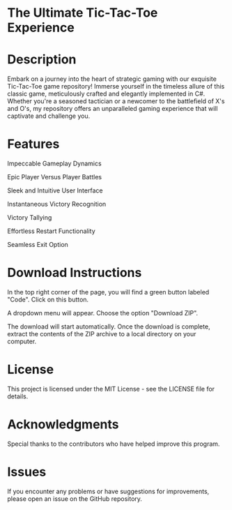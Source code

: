 # The Ultimate Tic-Tac-Toe Experience 

# Description
Embark on a journey into the heart of strategic gaming with our exquisite Tic-Tac-Toe game repository! Immerse yourself in the timeless allure of this classic game, meticulously crafted and elegantly implemented in C#. Whether you're a seasoned tactician or a newcomer to the battlefield of X's and O's, my repository offers an unparalleled gaming experience that will captivate and challenge you.

# Features

Impeccable Gameplay Dynamics

Epic Player Versus Player Battles

Sleek and Intuitive User Interface

Instantaneous Victory Recognition

Victory Tallying

Effortless Restart Functionality

Seamless Exit Option

# Download Instructions

In the top right corner of the page, you will find a green button labeled "Code". Click on this button.

A dropdown menu will appear. Choose the option "Download ZIP".

The download will start automatically. Once the download is complete, extract the contents of the ZIP archive to a local directory on your computer.

# License 

This project is licensed under the MIT License - see the LICENSE file for details.

# Acknowledgments 

Special thanks to the contributors who have helped improve this program.

# Issues

If you encounter any problems or have suggestions for improvements, please open an issue on the GitHub repository.
